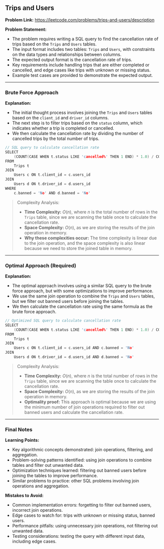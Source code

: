 ## Trips and Users

**Problem Link:** https://leetcode.com/problems/trips-and-users/description

**Problem Statement:**
- The problem requires writing a SQL query to find the cancellation rate of trips based on the `Trips` and `Users` tables.
- The input format includes two tables: `Trips` and `Users`, with constraints on the data types and relationships between columns.
- The expected output format is the cancellation rate of trips.
- Key requirements include handling trips that are either completed or cancelled, and edge cases like trips with unknown or missing status.
- Example test cases are provided to demonstrate the expected output.

---

### Brute Force Approach

**Explanation:**
- The initial thought process involves joining the `Trips` and `Users` tables based on the `client_id` and `driver_id` columns.
- The next step is to filter trips based on the `status` column, which indicates whether a trip is completed or cancelled.
- We then calculate the cancellation rate by dividing the number of cancelled trips by the total number of trips.

```cpp
// SQL query to calculate cancellation rate
SELECT 
    (COUNT(CASE WHEN t.status LIKE 'cancelled%' THEN 1 END) * 1.0) / COUNT(*) AS cancellation_rate
FROM 
    Trips t
JOIN 
    Users c ON t.client_id = c.users_id
JOIN 
    Users d ON t.driver_id = d.users_id
WHERE 
    c.banned = 'No' AND d.banned = 'No'
```

> Complexity Analysis:
> - **Time Complexity:** $O(n)$, where $n$ is the total number of rows in the `Trips` table, since we are scanning the table once to calculate the cancellation rate.
> - **Space Complexity:** $O(n)$, as we are storing the results of the join operation in memory.
> - **Why these complexities occur:** The time complexity is linear due to the join operation, and the space complexity is also linear because we need to store the joined table in memory.

---

### Optimal Approach (Required)

**Explanation:**
- The optimal approach involves using a similar SQL query to the brute force approach, but with some optimizations to improve performance.
- We use the same join operation to combine the `Trips` and `Users` tables, but we filter out banned users before joining the tables.
- We then calculate the cancellation rate using the same formula as the brute force approach.

```cpp
// Optimized SQL query to calculate cancellation rate
SELECT 
    (COUNT(CASE WHEN t.status LIKE 'cancelled%' THEN 1 END) * 1.0) / COUNT(*) AS cancellation_rate
FROM 
    Trips t
JOIN 
    Users c ON t.client_id = c.users_id AND c.banned = 'No'
JOIN 
    Users d ON t.driver_id = d.users_id AND d.banned = 'No'
```

> Complexity Analysis:
> - **Time Complexity:** $O(n)$, where $n$ is the total number of rows in the `Trips` table, since we are scanning the table once to calculate the cancellation rate.
> - **Space Complexity:** $O(n)$, as we are storing the results of the join operation in memory.
> - **Optimality proof:** This approach is optimal because we are using the minimum number of join operations required to filter out banned users and calculate the cancellation rate.

---

### Final Notes

**Learning Points:**
- Key algorithmic concepts demonstrated: join operations, filtering, and aggregation.
- Problem-solving patterns identified: using join operations to combine tables and filter out unwanted data.
- Optimization techniques learned: filtering out banned users before joining the tables to improve performance.
- Similar problems to practice: other SQL problems involving join operations and aggregation.

**Mistakes to Avoid:**
- Common implementation errors: forgetting to filter out banned users, incorrect join operations.
- Edge cases to watch for: trips with unknown or missing status, banned users.
- Performance pitfalls: using unnecessary join operations, not filtering out unwanted data.
- Testing considerations: testing the query with different input data, including edge cases.